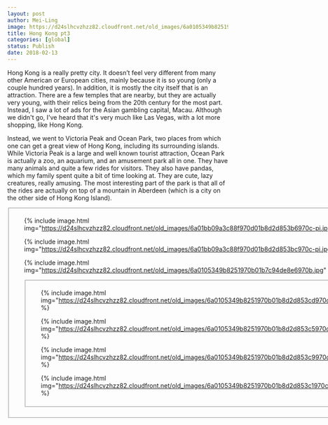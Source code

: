 ```yaml
---
layout: post
author: Mei-Ling
image: https://d24slhcvzhzz82.cloudfront.net/old_images/6a0105349b8251970b01b7c94de8ea970b.jpg
title: Hong Kong pt3
categories: [global]
status: Publish
date: 2018-02-13
---
```


Hong Kong is a really pretty city. It doesn’t feel very different from many other American or European cities, mainly because it is so young (only a couple hundred years). In addition, it is mostly the city itself that is an attraction. There are a few temples that are nearby, but they are actually very young, with their relics being from the 20th century for the most part. Instead, I saw a lot of ads for the Asian gambling capital, Macau. Although we didn't go, I've heard that it's very much like Las Vegas, with a lot more shopping, like Hong Kong.

Instead, we went to Victoria Peak and Ocean Park, two places from which one can get a great view of Hong Kong, including its surrounding islands. While Victoria Peak is a large and well known tourist attraction, Ocean Park is actually a zoo, an aquarium, and an amusement park all in one. They have many animals and quite a few rides for visitors. They also have pandas, which my family spent quite a bit of time looking at. They are cute, lazy creatures, really amusing. The most interesting part of the park is that all of the rides are actually on top of a mountain in Aberdeen (which is a city on the other side of Hong Kong Island).

<div data-featherlight-filter="a" data-featherlight-gallery="" data-featherlight-type="image" id="featherlight-gallery"><fieldset class="asset featherlight-gallery border" gallery-width="250-auto">
<div class="gallery-scroll" id="gallery-container">
<ul class="asset-thumbnails">


{% include image.html img="https://d24slhcvzhzz82.cloudfront.net/old_images/6a01bb09a3c88f970d01b8d2d853b6970c-pi.jpg" %}

{% include image.html img="https://d24slhcvzhzz82.cloudfront.net/old_images/6a01bb09a3c88f970d01b8d2d853bc970c-pi.jpg" %}

{% include image.html img="https://d24slhcvzhzz82.cloudfront.net/old_images/6a0105349b8251970b01b7c94de8e6970b.jpg" %}

<div data-featherlight-filter="a" data-featherlight-gallery="" data-featherlight-type="image" id="featherlight-gallery"><fieldset class="asset featherlight-gallery border" gallery-width="250-auto">
<div class="gallery-scroll" id="gallery-container">
<ul class="asset-thumbnails">

{% include image.html img="https://d24slhcvzhzz82.cloudfront.net/old_images/6a0105349b8251970b01b8d2d853cd970c.jpg" %}

{% include image.html img="https://d24slhcvzhzz82.cloudfront.net/old_images/6a0105349b8251970b01b8d2d853c5970c.jpg" %}

{% include image.html img="https://d24slhcvzhzz82.cloudfront.net/old_images/6a0105349b8251970b01b8d2d853c9970c.jpg" %}

{% include image.html img="https://d24slhcvzhzz82.cloudfront.net/old_images/6a0105349b8251970b01b8d2d853c1970c.jpg" %}

